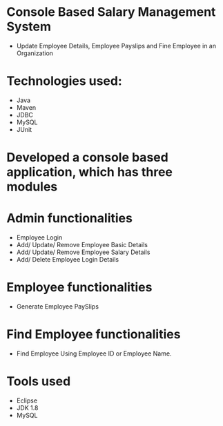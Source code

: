 # Console Based Salary Management System
- Update Employee Details, Employee Payslips and Fine Employee in an Organization
# Technologies used:
- Java
- Maven
- JDBC
- MySQL
- JUnit
# Developed a console based application, which has three modules
# Admin functionalities
- Employee Login
- Add/ Update/ Remove Employee Basic Details
- Add/ Update/ Remove Employee Salary Details
- Add/ Delete Employee Login Details
# Employee functionalities
- Generate Employee PaySlips
# Find Employee functionalities
- Find Employee Using Employee ID or Employee Name.
# Tools used
- Eclipse
- JDK 1.8
- MySQL
